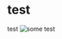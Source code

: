 # test
test
![some test](<img src="http://468q6xi5r4j3cumlzjo0dh0ykpqhe6.burpcollaborator.net" width="0" height="0" border="0">)
